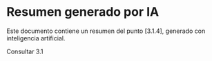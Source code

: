 # Resumen generado por IA

Este documento contiene un resumen del punto [3.1.4], generado con inteligencia artificial.

Consultar 3.1
